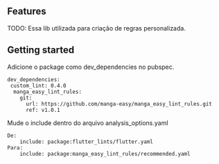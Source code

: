 ## Features

TODO: Essa lib utilizada para criação de regras personalizada.

## Getting started

Adicione o package como dev_dependencies no pubspec.

```
dev_dependencies:
 custom_lint: 0.4.0
  manga_easy_lint_rules:
    git:
      url: https://github.com/manga-easy/manga_easy_lint_rules.git
      ref: v1.0.1
```

Mude o include dentro do arquivo analysis_options.yaml

```
De:
    include: package:flutter_lints/flutter.yaml
Para:
    include: package:manga_easy_lint_rules/recommended.yaml
```

